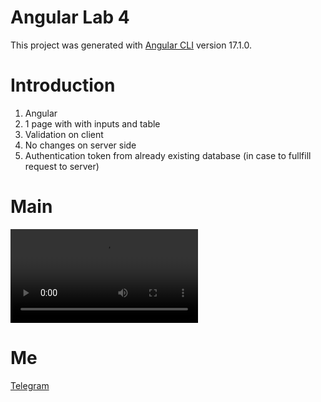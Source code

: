 # Angular Lab 4

This project was generated with [Angular CLI](https://github.com/angular/angular-cli) version 17.1.0.
# Introduction
1. Angular
2. 1 page with with inputs and table
3. Validation on client
4. No changes on server side
5. Authentication token from already existing database (in case to fullfill request to server)
# Main
<video src="./demo.mp4" controls ></video>
# Me
[Telegram](https://t.me/ta4ilka)